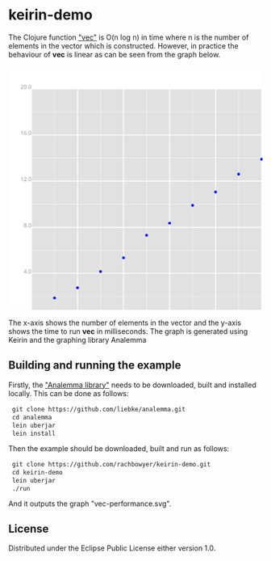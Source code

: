 # keirin-demo


The Clojure function ["vec"](https://clojuredocs.org/clojure.core/vec) is O(n log n) in time where n is the number of 
elements in the vector which is constructed. However, in practice the behaviour of **vec** is linear as can be seen
from the graph below.


![Graph showing points roughly linear ](https://github.com/rachbowyer/keirin-demo/blob/master/vec-performance-example.svg)

The x-axis shows the number of elements in the vector and the y-axis shows the time to run **vec** in milliseconds. The 
graph is generated using Keirin and the graphing library Analemma


## Building and running the example

Firstly, the ["Analemma library"](https://github.com/liebke/analemma) needs to be downloaded, built and installed locally.
This can be done as follows:

     git clone https://github.com/liebke/analemma.git
     cd analemma
     lein uberjar
     lein install

Then the example should be downloaded, built and run as follows:

     git clone https://github.com/rachbowyer/keirin-demo.git
     cd keirin-demo
     lein uberjar
     ./run

And it outputs the graph "vec-performance.svg".



## License

Distributed under the Eclipse Public License either version 1.0.
